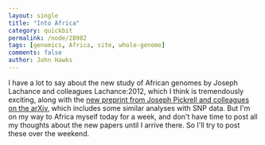 ```yaml
---
layout: single 
title: "Into Africa" 
category: quickbit
permalink: /node/28982
tags: [genomics, Africa, site, whole-genome] 
comments: false 
author: John Hawks 
---
```


I have a lot to say about the new study of African genomes by Joseph Lachance and colleagues <bib>Lachance:2012</bib>, which I think is tremendously exciting, along with the <a href="http://arxiv.org/abs/1207.5552">new preprint from Joseph Pickrell and colleagues on the arXiv</a>, which includes some similar analyses with SNP data. But I'm on my way to Africa myself today for a week, and don't have time to post all my thoughts about the new papers until I arrive there. So I'll try to post these over the weekend. 

